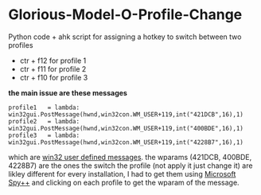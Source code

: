 # Glorious-Model-O-Profile-Change
Python code + ahk script for assigning a hotkey to switch between two profiles 
* ctr + f12 for profile 1
* ctr + f11 for profile 2
* ctr + f10 for profile 3


**the main issue are these messages** 

    profile1   = lambda: win32gui.PostMessage(hwnd,win32con.WM_USER+119,int("421DCB",16),1)
    profile2   = lambda: win32gui.PostMessage(hwnd,win32con.WM_USER+119,int("400BDE",16),1)
    profile3   = lambda: win32gui.PostMessage(hwnd,win32con.WM_USER+119,int("4228B7",16),1)

    
which are [win32 user defined messages](https://docs.microsoft.com/en-us/windows/win32/winmsg/wm-user).
the wparams (421DCB, 400BDE, 4228B7) are the ones the switch the profile (not apply it just change it) are likley different for every installation,
I had to get them using [Microsoft Spy++](https://learn.microsoft.com/en-us/visualstudio/debugger/introducing-spy-increment?view=vs-2022) and clicking on each profile to get the wparam of the message.
    